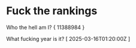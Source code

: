 # Fuck the rankings

Who the hell am I?
{ 11388984 }

What fucking year is it?
[ 2025-03-16T01:20:00Z ]
